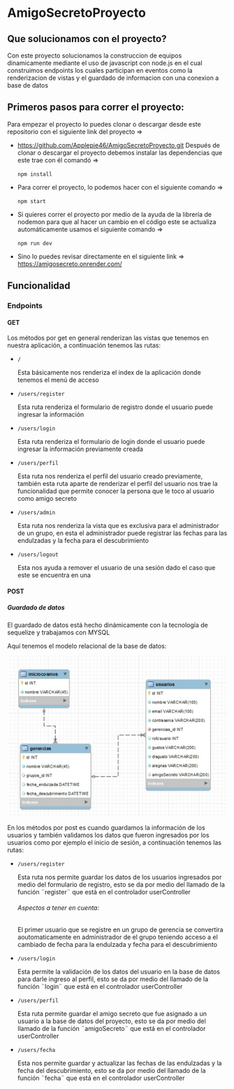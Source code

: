 # AmigoSecretoProyecto

## Que solucionamos con el proyecto?

Con este proyecto solucionamos la construccion de equipos dinamicamente mediante el uso de javascript con node.js en el cual construimos endpoints los cuales participan en eventos como la renderizacion de vistas y el guardado de informacion con una conexion a base de datos 

## Primeros pasos para correr el proyecto:

Para empezar el proyecto lo puedes clonar o descargar desde este repositorio con el siguiente link del proyecto =>

- https://github.com/Applepie46/AmigoSecretoProyecto.git
Después de clonar o descargar el proyecto debemos instalar las dependencias que este trae con él comandó =>

  `npm install`

- Para correr el proyecto, lo podemos hacer con el siguiente comando =>

  `npm start`
  
- Si quieres correr el proyecto por medio de la ayuda de la librería de nodemon para que al hacer un cambio en el código este se actualiza automáticamente usamos el siguiente comando =>

  `npm run dev`
  
- Sino lo puedes revisar directamente en el siguiente link =>
 https://amigosecreto.onrender.com/
  
## Funcionalidad

### Endpoints

#### GET

Los métodos por get en general renderizan las vistas que tenemos en nuestra aplicación, a continuación tenemos las rutas:

* `/`

  Esta básicamente nos renderiza el index de la aplicación donde tenemos el menú de acceso

* `/users/register`

  Esta ruta renderiza el formulario de registro donde el usuario puede ingresar la información
  
* `/users/login`
  
  Esta ruta renderiza el formulario de login donde el usuario puede ingresar la información previamente creada

* `/users/perfil`

  Esta ruta nos renderiza el perfil del usuario creado previamente, también esta ruta aparte de renderizar el perfil del usuario nos trae la funcionalidad que         permite conocer la persona que le toco al usuario como amigo secreto
    
* `/users/admin`
  
  Esta ruta nos renderiza la vista que es exclusiva para el administrador de un grupo, en esta el administrador puede registrar las fechas para las endulzadas y la       fecha para el descubrimiento
  
  
* `/users/logout`

  Esta nos ayuda a remover el usuario de una sesión dado el caso que este se encuentra en una

#### POST

##### Guardado de datos

El guardado de datos está hecho dinámicamente con la tecnología de sequelize y trabajamos con MYSQL

Aquí tenemos el modelo relacional de la base de datos:

![This is an image](https://github.com/Applepie46/AmigoSecretoProyecto/blob/master/public/images/relationalModel/modeloRelacional2.png)

En los métodos por post es cuando guardamos la información de los usuarios y también validamos los datos que fueron ingresados por los usuarios como por ejemplo el inicio de sesión, a continuación tenemos las rutas:

* `/users/register`
  
  Esta ruta nos permite guardar los datos de los usuarios ingresados por medio del formulario de registro, esto se da por medio del llamado de la función
  ¨register¨ que está en el controlador userController
  
  ###### Aspectos a tener en cuenta:

  El primer usuario que se registre en un grupo de gerencia se convertira aoutomaticamente en administrador de el grupo teniendo acceso a el cambiado de fecha para la   endulzada y fecha para el descubrimiento
 
* `/users/login`

  Esta permite la validación de los datos del usuario en la base de datos para darle ingreso al perfil, esto se da por medio del llamado de la función
  ¨login¨ que está en el controlador userController
  
* `/users/perfil`

  Esta ruta permite guardar el amigo secreto que fue asignado a un usuario a la base de datos del proyecto, esto se da por medio del llamado de la función
  ¨amigoSecreto¨ que está en el controlador userController 
  
* `/users/fecha`
  
  Esta nos permite guardar y actualizar las fechas de las endulzadas y la fecha del descubrimiento, esto se da por medio del llamado de la función
  ¨fecha¨ que está en el controlador userController










